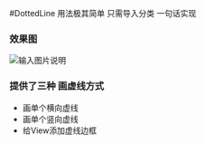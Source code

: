 #DottedLine 用法极其简单 只需导入分类 一句话实现
### 效果图
![输入图片说明](http://git.oschina.net/uploads/images/2016/0830/131538_6a946282_727503.png "在这里输入图片标题")

### 提供了三种 画虚线方式 
- 画单个横向虚线 
- 画单个竖向虚线 
- 给View添加虚线边框
